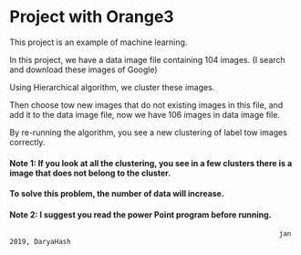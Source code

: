 # Project with Orange3


This project is an example of machine learning.

In this project, we have a data image file containing 104 images. (I search and download these images of Google)

Using Hierarchical algorithm, we cluster these images.

Then choose tow new images that do not existing images in this file, and add it to the data image file,
now we have 106 images in data image file.

By re-running the algorithm, you see a new clustering of label tow images correctly. 

#### Note 1: If you look at all the clustering, you see in a few clusters there is a image that does not belong to the cluster.
#### To solve this problem, the number of data will increase.

#### Note 2: I suggest you read the power Point program before running.



                                                                      jan 2019, DaryaHash
